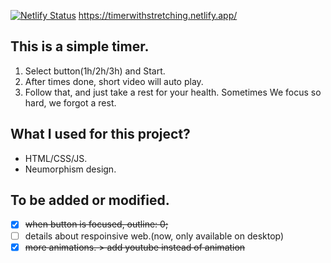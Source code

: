 
[![Netlify Status](https://api.netlify.com/api/v1/badges/7a54a434-afc5-41a4-acce-7ea5684ebefc/deploy-status)](https://app.netlify.com/sites/timerwithstretching/deploys)
https://timerwithstretching.netlify.app/

## This is a simple timer.
1. Select button(1h/2h/3h) and Start.   
2. After times done, short video will auto play.   
3. Follow that, and just take a rest for your health. Sometimes We focus so hard, we forgot a rest.   

## What I used for this project?
* HTML/CSS/JS.   
* Neumorphism design.     

## To be added or modified.
- [x] ~~when button is focused, outline: 0;~~   
- [ ] details about respoinsive web.(now, only available on desktop)   
- [x] ~~more animations. > add youtube instead of animation~~
